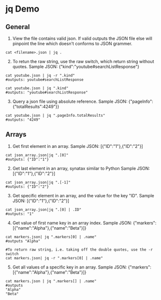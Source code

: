 # jq Demo

## General
1. View the file contains valid json. If valid outputs the JSON file else will pinpoint the line which doesn't conforms to JSON grammer.
```
cat <filename>.json | jq .
```

2. To retun the raw string, use the raw switch, which return string without quotes. Sample JSON: {"kind":"youtube#searchListResponse"}

```
cat youtube.json | jq -r ".kind"
#outputs: youtube#searchListResponse

cat youtube.json | jq ".kind"
#outputs: "youtube#searchListResponse"
```

3. Query a json file using absolute reference. Sample JSON: {"pageInfo": {"totalResults":4249"}}
```
cat youtube.json | jq ".pageInfo.totalResults"
#outputs: "4249"
```


## Arrays
1. Get first element in an array. Sample JSON: [{"ID":"1"},{"ID":"2"}] 

```
cat json_array.json|jq ".[0]"
#outputs: {"ID":"1"}
```

2. Get last element in an array, synatax similar to Python Sample JSON: [{"ID":"1"},{"ID":"2"}] 

```
cat json_array.json|jq ".[-1]"
#outputs: {"ID":"2"}
```

3. Get specific element in an array, and the value for the key "ID". Sample JSON: [{"ID":"1"},{"ID":"2"}] 

```
cat json_array.json|jq ".[0] | .ID"
#outputs: "1"
```

4. Get value of first name key in an array index. Sample JSON: {"markers":[{"name":"Alpha"},{"name":"Beta"}]}

```
cat markers.json| jq ".markers[0] | .name"
#outputs "Alpha"

#To return raw string, i.e. taking off the double quotes, use the -r switch
cat markers.json| jq -r ".markers[0] | .name"
```

5. Get all values of a specific key in an array. Sample JSON: {"markers":[{"name":"Alpha"},{"name":"Beta"}]}
```
cat markers.json | jq ".markers[] | .name"
#outputs
"Alpha"
"Beta"
```





  
